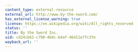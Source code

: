 ```yaml
---
content_type: external-resource
external_url: http://www.by-the-sword.com/
has_external_license_warning: true
license: https://en.wikipedia.org/wiki/All_rights_reserved
status: ''
title: By the Sword Inc.
uid: cd24cb62-c790-4bdc-b4af-46411e7fc3fe
wayback_url: ''
---
```

